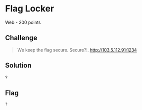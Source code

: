 # Flag Locker
Web - 200 points

## Challenge 
> We keep the flag secure. Secure?!.
http://103.5.112.91:1234

## Solution
?

## Flag
`?`